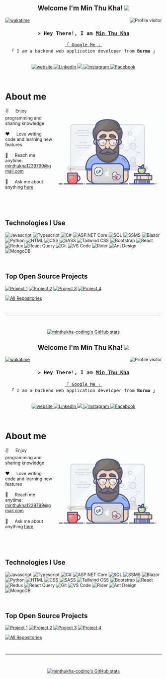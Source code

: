 
<h2 align="center">
  Welcome I'm Min Thu Kha!
  <img src="https://media.giphy.com/media/hvRJCLFzcasrR4ia7z/giphy.gif" width="28">
</h2>

<a href="https://komarev.com/ghpvc/?username=minthukha-coding">
  <img align="right" src="https://komarev.com/ghpvc/?username=minthukha-coding&label=Visitors&color=0e75b6&style=flat" alt="Profile visitor" />
</a>

[![wakatime](https://wakatime.com/badge/user/eebb3dd8-d9b2-40de-9b88-6fd6cac99dbc.svg)](https://wakatime.com/@eebb3dd8-d9b2-40de-9b88-6fd6cac99dbc)

<h3 align="center">
        <samp>&gt; Hey There!, I am
                <b><a target="_blank" href="https://minthukha-coding.com">Min Thu Kha</a></b>
        </samp>
</h3>

<p align="center"> 
  <samp>
    <a href="https://www.google.com/search?q=Min+Thu+Kha">「 Google Me 」</a>
    <br>
    「 I am a backend web application developer from <b>Burma</b> 」
    <br>
    <br>
  </samp>
</p>

<p align="center">
 <a href="https://minthukha-coding.com" target="blank">
  <img src="https://img.shields.io/badge/Website-DC143C?style=for-the-badge&logo=medium&logoColor=white" alt="website" />
 </a>
 <a href="https://www.linkedin.com/in/minthukha-coding/" target="_blank">
  <img src="https://img.shields.io/badge/LinkedIn-0077B5?style=for-the-badge&logo=linkedin&logoColor=white" alt="LinkedIn"/>
 </a>
 <a href="https://twitter.com/_alsiam" target="_blank">
  <img src="https://img.shields.io/badge/Twitter-1DA1F2?style=for-the-badge&logo=twitter&logoColor=white" />
 </a>
 <a href="https://www.instagram.com/lemon0172022/" target="_blank">
  <img src="https://img.shields.io/badge/Instagram-fe4164?style=for-the-badge&logo=instagram&logoColor=white" alt="Instagram" />
 </a> 
 <a href="https://www.facebook.com/minthukha10988/" target="_blank">
  <img src="https://img.shields.io/badge/Facebook-20BEFF?&style=for-the-badge&logo=facebook&logoColor=white" alt="Facebook"  />
  </a> 
</p>
<br />

# About me
 
<p>
 <img align="right" width="350" src="/assets/programmer.gif" alt="Coding gif" />
  
 ✌️ &emsp; Enjoy programming and sharing knowledge <br/><br/>
 ❤️ &emsp; Love writing code and learning new features<br/><br/>
 📧 &emsp; Reach me anytime: minthukha1239799@gmail.com<br/><br/>
 💬 &emsp; Ask me about anything [here](https://github.com/minthukha-coding/minthukha-coding/issues)

</p>

<br/>
<br/>
<br/>

## Technologies I Use

![Javascript](https://img.shields.io/badge/Javascript-F0DB4F?style=for-the-badge&labelColor=black&logo=javascript&logoColor=F0DB4F)
![Typescript](https://img.shields.io/badge/Typescript-007acc?style=for-the-badge&labelColor=black&logo=typescript&logoColor=007acc)
![C#](https://img.shields.io/badge/C%23-239120?style=for-the-badge&logo=c-sharp&logoColor=white)
![ASP.NET Core](https://img.shields.io/badge/ASP.NET%20Core-512BD4?style=for-the-badge&logo=dotnet&logoColor=white)
![SQL](https://img.shields.io/badge/SQL-4479A1?style=for-the-badge&logo=sql&logoColor=white)
![SSMS](https://img.shields.io/badge/SSMS-F2C811?style=for-the-badge&logo=microsoft-sql-server&logoColor=black)
![Blazor](https://img.shields.io/badge/Blazor-512BD4?style=for-the-badge&logo=blazor&logoColor=white)
![Python](https://img.shields.io/badge/Python-3776AB?style=for-the-badge&logo=python&logoColor=white)
![HTML](https://img.shields.io/badge/HTML5-E34F26?style=for-the-badge&logo=html5&logoColor=white)
![CSS](https://img.shields.io/badge/CSS3-1572B6?style=for-the-badge&logo=css3&logoColor=white)
![SASS](https://img.shields.io/badge/Sass-CC6699?style=for-the-badge&logo=sass&logoColor=white)
![Tailwind CSS](https://img.shields.io/badge/Tailwind_CSS-38B2AC?style=for-the-badge&logo=tailwind-css&logoColor=white)
![Bootstrap](https://img.shields.io/badge/Bootstrap-563D7C?style=for-the-badge&logo=bootstrap&logoColor=white)
![React](https://img.shields.io/badge/React-61DAFB?style=for-the-badge&logo=react&logoColor=black)
![Redux](https://img.shields.io/badge/Redux-764ABC?style=for-the-badge&logo=redux&logoColor=white)
![React Query](https://img.shields.io/badge/React_Query-FF4154?style=for-the-badge&logo=react-query&logoColor=white)
![Git](https://img.shields.io/badge/Git-F05032?style=for-the-badge&logo=git&logoColor=white)
![VS Code](https://img.shields.io/badge/VS%20Code-007ACC?style=for-the-badge&logo=visual-studio-code&logoColor=white)
![Rider](https://img.shields.io/badge/Rider-000000?style=for-the-badge&logo=rider&logoColor=white)
![Ant Design](https://img.shields.io/badge/Ant%20Design-0170FE?style=for-the-badge&logo=ant-design&logoColor=white)
![MongoDB](https://img.shields.io/badge/MongoDB-4EA94B?style=for-the-badge&logo=mongodb&logoColor=white)

<br/>

## Top Open Source Projects

[![Project 1](https://github-readme-stats.vercel.app/api/pin/?username=minthukha-coding&repo=project1&border_color=7F3FBF&bg_color=0D1117&title_color=C9D1D9&text_color=8B949E&icon_color=7F3FBF)](https://github.com/minthukha-coding/project1)
[![Project 2](https://github-readme-stats.vercel.app/api/pin/?username=minthukha-coding&repo=project2&border_color=7F3FBF&bg_color=0D1117&title_color=C9D1D9&text_color=8B949E&icon_color=7F3FBF)](https://github.com/minthukha-coding/project2)
[![Project 3](https://github-readme-stats.vercel.app/api/pin/?username=minthukha-coding&repo=project3&border_color=7F3FBF&bg_color=0D1117&title_color=C9D1D9&text_color=8B949E&icon_color=7F3FBF)](https://github.com/minthukha-coding/project3)
[![Project 4](https://github-readme-stats.vercel.app/api/pin/?username=minthukha-coding&repo=project4&border_color=7F3FBF&bg_color=0D1117&title_color=C9D1D9&text_color=8B949E&icon_color=7F3FBF)](https://github.com/minthukha-coding/project4)

<p align="left">
  <a href="https://github.com/minthukha-coding?tab=repositories" target="_blank"><img alt="All Repositories" title="All Repositories" src="https://img.shields.io/badge/-All%20Repos-2962FF?style=for-the-badge&logo=koding&logoColor=white"/></a>
</p>

<br/>
<hr/>
<br/>

<p align="center">
  <a href="https://github.com/minthukha-coding">
    <img src="https://github-readme-stats.vercel.app/api?username=minthukha-coding&show_icons=true&theme=radical" alt="minthukha-coding's GitHub stats" />
  </a>
</p>
<h2 align="center">
  Welcome I'm Min Thu Kha!
  <img src="https://media.giphy.com/media/hvRJCLFzcasrR4ia7z/giphy.gif" width="28">
</h2>

<a href="https://komarev.com/ghpvc/?username=minthukha-coding">
  <img align="right" src="https://komarev.com/ghpvc/?username=minthukha-coding&label=Visitors&color=0e75b6&style=flat" alt="Profile visitor" />
</a>

[![wakatime](https://wakatime.com/badge/user/eebb3dd8-d9b2-40de-9b88-6fd6cac99dbc.svg)](https://wakatime.com/@eebb3dd8-d9b2-40de-9b88-6fd6cac99dbc)

<h3 align="center">
        <samp>&gt; Hey There!, I am
                <b><a target="_blank" href="https://minthukha-coding.com">Min Thu Kha</a></b>
        </samp>
</h3>

<p align="center"> 
  <samp>
    <a href="https://www.google.com/search?q=Min+Thu+Kha">「 Google Me 」</a>
    <br>
    「 I am a backend web application developer from <b>Burma</b> 」
    <br>
    <br>
  </samp>
</p>

<p align="center">
 <a href="https://minthukha-coding.com" target="blank">
  <img src="https://img.shields.io/badge/Website-DC143C?style=for-the-badge&logo=medium&logoColor=white" alt="website" />
 </a>
 <a href="https://www.linkedin.com/in/minthukha-coding/" target="_blank">
  <img src="https://img.shields.io/badge/LinkedIn-0077B5?style=for-the-badge&logo=linkedin&logoColor=white" alt="LinkedIn"/>
 </a>
 <a href="https://twitter.com/_alsiam" target="_blank">
  <img src="https://img.shields.io/badge/Twitter-1DA1F2?style=for-the-badge&logo=twitter&logoColor=white" />
 </a>
 <a href="https://www.instagram.com/lemon0172022/" target="_blank">
  <img src="https://img.shields.io/badge/Instagram-fe4164?style=for-the-badge&logo=instagram&logoColor=white" alt="Instagram" />
 </a> 
 <a href="https://www.facebook.com/minthukha10988/" target="_blank">
  <img src="https://img.shields.io/badge/Facebook-20BEFF?&style=for-the-badge&logo=facebook&logoColor=white" alt="Facebook"  />
  </a> 
</p>
<br />

# About me
 
<p>
 <img align="right" width="350" src="/assets/programmer.gif" alt="Coding gif" />
  
 ✌️ &emsp; Enjoy programming and sharing knowledge <br/><br/>
 ❤️ &emsp; Love writing code and learning new features<br/><br/>
 📧 &emsp; Reach me anytime: minthukha1239799@gmail.com<br/><br/>
 💬 &emsp; Ask me about anything [here](https://github.com/minthukha-coding/minthukha-coding/issues)

</p>

<br/>
<br/>
<br/>

## Technologies I Use

![Javascript](https://img.shields.io/badge/Javascript-F0DB4F?style=for-the-badge&labelColor=black&logo=javascript&logoColor=F0DB4F)
![Typescript](https://img.shields.io/badge/Typescript-007acc?style=for-the-badge&labelColor=black&logo=typescript&logoColor=007acc)
![C#](https://img.shields.io/badge/C%23-239120?style=for-the-badge&logo=c-sharp&logoColor=white)
![ASP.NET Core](https://img.shields.io/badge/ASP.NET%20Core-512BD4?style=for-the-badge&logo=dotnet&logoColor=white)
![SQL](https://img.shields.io/badge/SQL-4479A1?style=for-the-badge&logo=sql&logoColor=white)
![SSMS](https://img.shields.io/badge/SSMS-F2C811?style=for-the-badge&logo=microsoft-sql-server&logoColor=black)
![Blazor](https://img.shields.io/badge/Blazor-512BD4?style=for-the-badge&logo=blazor&logoColor=white)
![Python](https://img.shields.io/badge/Python-3776AB?style=for-the-badge&logo=python&logoColor=white)
![HTML](https://img.shields.io/badge/HTML5-E34F26?style=for-the-badge&logo=html5&logoColor=white)
![CSS](https://img.shields.io/badge/CSS3-1572B6?style=for-the-badge&logo=css3&logoColor=white)
![SASS](https://img.shields.io/badge/Sass-CC6699?style=for-the-badge&logo=sass&logoColor=white)
![Tailwind CSS](https://img.shields.io/badge/Tailwind_CSS-38B2AC?style=for-the-badge&logo=tailwind-css&logoColor=white)
![Bootstrap](https://img.shields.io/badge/Bootstrap-563D7C?style=for-the-badge&logo=bootstrap&logoColor=white)
![React](https://img.shields.io/badge/React-61DAFB?style=for-the-badge&logo=react&logoColor=black)
![Redux](https://img.shields.io/badge/Redux-764ABC?style=for-the-badge&logo=redux&logoColor=white)
![React Query](https://img.shields.io/badge/React_Query-FF4154?style=for-the-badge&logo=react-query&logoColor=white)
![Git](https://img.shields.io/badge/Git-F05032?style=for-the-badge&logo=git&logoColor=white)
![VS Code](https://img.shields.io/badge/VS%20Code-007ACC?style=for-the-badge&logo=visual-studio-code&logoColor=white)
![Rider](https://img.shields.io/badge/Rider-000000?style=for-the-badge&logo=rider&logoColor=white)
![Ant Design](https://img.shields.io/badge/Ant%20Design-0170FE?style=for-the-badge&logo=ant-design&logoColor=white)
![MongoDB](https://img.shields.io/badge/MongoDB-4EA94B?style=for-the-badge&logo=mongodb&logoColor=white)

<br/>

## Top Open Source Projects

[![Project 1](https://github-readme-stats.vercel.app/api/pin/?username=minthukha-coding&repo=project1&border_color=7F3FBF&bg_color=0D1117&title_color=C9D1D9&text_color=8B949E&icon_color=7F3FBF)](https://github.com/minthukha-coding/project1)
[![Project 2](https://github-readme-stats.vercel.app/api/pin/?username=minthukha-coding&repo=project2&border_color=7F3FBF&bg_color=0D1117&title_color=C9D1D9&text_color=8B949E&icon_color=7F3FBF)](https://github.com/minthukha-coding/project2)
[![Project 3](https://github-readme-stats.vercel.app/api/pin/?username=minthukha-coding&repo=project3&border_color=7F3FBF&bg_color=0D1117&title_color=C9D1D9&text_color=8B949E&icon_color=7F3FBF)](https://github.com/minthukha-coding/project3)
[![Project 4](https://github-readme-stats.vercel.app/api/pin/?username=minthukha-coding&repo=project4&border_color=7F3FBF&bg_color=0D1117&title_color=C9D1D9&text_color=8B949E&icon_color=7F3FBF)](https://github.com/minthukha-coding/project4)

<p align="left">
  <a href="https://github.com/minthukha-coding?tab=repositories" target="_blank"><img alt="All Repositories" title="All Repositories" src="https://img.shields.io/badge/-All%20Repos-2962FF?style=for-the-badge&logo=koding&logoColor=white"/></a>
</p>

<br/>
<hr/>
<br/>

<p align="center">
  <a href="https://github.com/minthukha-coding">
    <img src="https://github-readme-stats.vercel.app/api?username=minthukha-coding&show_icons=true&theme=radical" alt="minthukha-coding's GitHub stats" />
  </a>
</p>
